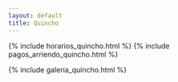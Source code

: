 ```yaml
---
layout: default
title: Quincho
---
```



{% include horarios_quincho.html %}
{% include pagos_arriendo_quincho.html %}

{% include galeria_quincho.html %}